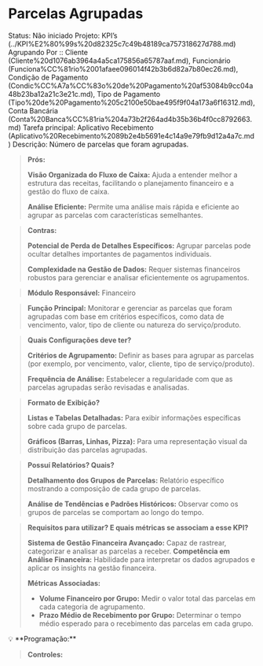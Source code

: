 # Parcelas Agrupadas

Status: Não iniciado
Projeto: KPI’s (../KPI%E2%80%99s%20d82325c7c49b48189ca757318627d788.md)
Agrupando Por ::  Cliente (Cliente%20d1076ab3964a4a5ca175856a65787aaf.md), Funcionário (Funciona%CC%81rio%2001afaee096014f42b3b6d82a7b80ec26.md), Condição de Pagamento (Condic%CC%A7a%CC%83o%20de%20Pagamento%20af53084b9cc04a48b23ba12a21c3e21c.md), Tipo de Pagamento (Tipo%20de%20Pagamento%205c2100e50bae495f9f04a173a6f16312.md), Conta Bancária (Conta%20Banca%CC%81ria%204a73b2f264ad4b35b36b4f0cc8792663.md)
Tarefa principal: Aplicativo Recebimento (Aplicativo%20Recebimento%2089b2e4b5691e4c14a9e79fb9d12a4a7c.md)
Descrição: Número de parcelas que foram agrupadas.

> **Prós:**
> 
> 
> **Visão Organizada do Fluxo de Caixa:** Ajuda a entender melhor a estrutura das receitas, facilitando o planejamento financeiro e a gestão do fluxo de caixa.
> 
> **Análise Eficiente:** Permite uma análise mais rápida e eficiente ao agrupar as parcelas com características semelhantes.
> 

> **Contras:**
> 
> 
> **Potencial de Perda de Detalhes Específicos:** Agrupar parcelas pode ocultar detalhes importantes de pagamentos individuais.
> 
> **Complexidade na Gestão de Dados:** Requer sistemas financeiros robustos para gerenciar e analisar eficientemente os agrupamentos.
> 

> **Módulo Responsável:**
Financeiro
> 

> **Função Principal:**
Monitorar e gerenciar as parcelas que foram agrupadas com base em critérios específicos, como data de vencimento, valor, tipo de cliente ou natureza do serviço/produto.
> 

> **Quais Configurações deve ter?**
> 
> 
> **Critérios de Agrupamento:** Definir as bases para agrupar as parcelas (por exemplo, por vencimento, valor, cliente, tipo de serviço/produto).
> 
> **Frequência de Análise:** Estabelecer a regularidade com que as parcelas agrupadas serão revisadas e analisadas.
> 

> **Formato de Exibição?**
> 
> 
> **Listas e Tabelas Detalhadas:** Para exibir informações específicas sobre cada grupo de parcelas.
> 
> **Gráficos (Barras, Linhas, Pizza):** Para uma representação visual da distribuição das parcelas agrupadas.
> 

> **Possuí Relatórios? Quais?**
> 
> 
> **Detalhamento dos Grupos de Parcelas:** Relatório específico mostrando a composição de cada grupo de parcelas.
> 
> **Análise de Tendências e Padrões Históricos:** Observar como os grupos de parcelas se comportam ao longo do tempo.
> 

> **Requisitos para utilizar? E quais métricas se associam a esse KPI?**
> 
> 
> **Sistema de Gestão Financeira Avançado:** Capaz de rastrear, categorizar e analisar as parcelas a receber.
> **Competência em Análise Financeira:** Habilidade para interpretar os dados agrupados e aplicar os insights na gestão financeira.
> 
> **Métricas Associadas:**
> 
> - **Volume Financeiro por Grupo:** Medir o valor total das parcelas em cada categoria de agrupamento.
> - **Prazo Médio de Recebimento por Grupo:** Determinar o tempo médio esperado para o recebimento das parcelas em cada grupo.

<aside>
💡 **Programação:**

</aside>

> **Controles:**
>